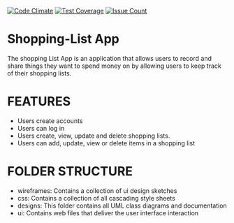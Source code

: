 [![Code Climate](https://codeclimate.com/github/codeclimate/codeclimate/badges/gpa.svg)](https://codeclimate.com/github/pluwum/shopping-list)
[![Test Coverage](https://codeclimate.com/github/codeclimate/codeclimate/badges/coverage.svg)](https://codeclimate.com/github/pluwum/shopping-list)
[![Issue Count](https://codeclimate.com/github/codeclimate/codeclimate/badges/issue_count.svg)](https://codeclimate.com/github/pluwum/shopping-list)

# Shopping-List App
The shopping List App is an application that allows users to record and share things they want to spend money on by allowing users to keep track of their shopping lists.

# FEATURES
 - Users create accounts
 - Users can log in
 - Users create, view, update and delete shopping lists.
 - Users can add, update, view or delete items in a shopping list

# FOLDER STRUCTURE
  - wireframes: Contains a collection of ui design sketches
  - css: Contains a collection of all cascading style sheets
  - designs: This folder contains all UML class diagrams and documentation
  - ui: Contains web files that deliver the user interface interaction